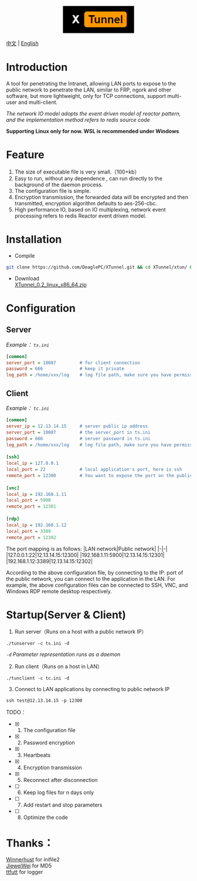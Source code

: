 <div align=center><img src="https://github.com/DeaglePC/XTunnel/blob/master/logos.png"/></div>

[中文](https://github.com/DeaglePC/XTunnel/blob/master/README_CN.md) | [English](https://github.com/DeaglePC/XTunnel/blob/master/README.md)

# Introduction  
A tool for penetrating the Intranet, allowing LAN ports to expose to the public network to penetrate the LAN, similar to FRP, ngork and other software, but more lightweight, only for TCP connections, support multi-user and multi-client.  

*The network IO model adopts the event driven model of reactor pattern, and the implementation method refers to redis source code*

**Supporting Linux only for now. WSL is recommended under Windows**

# Feature
1. The size of executable file is very small.（100+kb）
2. Easy to run, without any dependence , can run directly to the background of the daemon process.
3. The configuration file is simple.
4. Encryption transmission, the forwarded data will be encrypted and then transmitted, encryption algorithm defaults to aes-256-cbc.
5. High performance IO, based on IO multiplexing, network event processing refers to redis Reactor event driven model.

# Installation
* Compile  
```bash
git clone https://github.com/DeaglePC/XTunnel.git && cd XTunnel/xtun/ && cmake -DCMAKE_BUILD_TYPE=Release . && make
```
* Download  
[XTunnel_0.2_linux_x86_64.zip](https://github.com/DeaglePC/XTunnel/releases/download/0.2/XTunnel_0.2_linux_x86_64.zip)


# Configuration

## Server
*Example： `ts.ini`*
```ini
[common]
server_port = 10087         # for client connection
password = 666              # keep it private
log_path = /home/xxx/log    # log file path, make sure you have permission to write and read
```

## Client
*Example： `tc.ini`*
```ini
[common]
server_ip = 12.13.14.15     # server public ip address
server_port = 10087         # the server_port in ts.ini
password = 666              # server password in ts.ini
log_path = /home/xxx/log    # log file path, make sure you have permission to write and read

[ssh]
local_ip = 127.0.0.1
local_port = 22             # local application's port, here is ssh
remote_port = 12300         # You want to expose the port on the public network

[vnc]
local_ip = 192.168.1.11
local_port = 5900
remote_port = 12301

[rdp]
local_ip = 192.168.1.12
local_port = 3389
remote_port = 12302
```
The port mapping is as follows:
|LAN network|Public network|
|-|-|
|127.0.0.1:22|12.13.14.15:12300|
|192.168.1.11:5900|12.13.14.15:12301|
|192.168.1.12:3389|12.13.14.15:12302|

According to the above configuration file, by connecting to the IP: port of the public network, you can connect to the application in the LAN. For example, the above configuration files can be connected to SSH, VNC, and Windows RDP remote desktop respectively.


# Startup(Server & Client)
1. Run server（Runs on a host with a public network IP）  
```shell
./tunserver -c ts.ini -d
```
*`-d` Parameter representation runs as a daemon*

2. Run client（Runs on a host in LAN）
```shell
./tunclient -c tc.ini -d
```

3. Connect to LAN applications by connecting to public network IP
```shell
ssh test@12.13.14.15 -p 12300
```


TODO：  
- [x] 1. The configuration file  
- [x] 2. Password encryption  
- [x] 3. Heartbeats  
- [x] 4. Encryption transmission  
- [x] 5. Reconnect after disconnection
- [ ] 6. Keep log files for n days only
- [ ] 7. Add restart and stop parameters
- [ ] 8. Optimize the code

# Thanks：
[Winnerhust](https://github.com/Winnerhust/inifile2)   for inifile2  
[JieweiWei](https://github.com/JieweiWei/md5) for MD5  
[ttfutt](https://github.com/ttfutt/logger)  for logger
